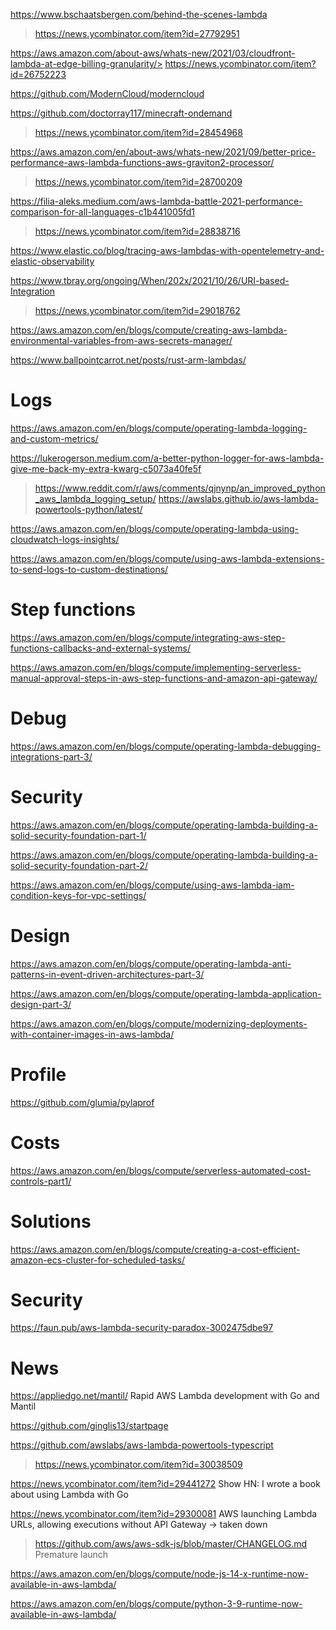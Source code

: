 https://www.bschaatsbergen.com/behind-the-scenes-lambda
> https://news.ycombinator.com/item?id=27792951

https://aws.amazon.com/about-aws/whats-new/2021/03/cloudfront-lambda-at-edge-billing-granularity/> https://news.ycombinator.com/item?id=26752223

https://github.com/ModernCloud/moderncloud

https://github.com/doctorray117/minecraft-ondemand
> https://news.ycombinator.com/item?id=28454968

https://aws.amazon.com/en/about-aws/whats-new/2021/09/better-price-performance-aws-lambda-functions-aws-graviton2-processor/
> https://news.ycombinator.com/item?id=28700209

https://filia-aleks.medium.com/aws-lambda-battle-2021-performance-comparison-for-all-languages-c1b441005fd1
> https://news.ycombinator.com/item?id=28838716

https://www.elastic.co/blog/tracing-aws-lambdas-with-opentelemetry-and-elastic-observability

https://www.tbray.org/ongoing/When/202x/2021/10/26/URI-based-Integration
> https://news.ycombinator.com/item?id=29018762

https://aws.amazon.com/en/blogs/compute/creating-aws-lambda-environmental-variables-from-aws-secrets-manager/

https://www.ballpointcarrot.net/posts/rust-arm-lambdas/

# Logs
https://aws.amazon.com/en/blogs/compute/operating-lambda-logging-and-custom-metrics/

https://lukerogerson.medium.com/a-better-python-logger-for-aws-lambda-give-me-back-my-extra-kwarg-c5073a40fe5f
> https://www.reddit.com/r/aws/comments/qjnynp/an_improved_python_aws_lambda_logging_setup/
> https://awslabs.github.io/aws-lambda-powertools-python/latest/

https://aws.amazon.com/en/blogs/compute/operating-lambda-using-cloudwatch-logs-insights/

https://aws.amazon.com/en/blogs/compute/using-aws-lambda-extensions-to-send-logs-to-custom-destinations/

# Step functions
https://aws.amazon.com/en/blogs/compute/integrating-aws-step-functions-callbacks-and-external-systems/

https://aws.amazon.com/en/blogs/compute/implementing-serverless-manual-approval-steps-in-aws-step-functions-and-amazon-api-gateway/

# Debug
https://aws.amazon.com/en/blogs/compute/operating-lambda-debugging-integrations-part-3/

# Security
https://aws.amazon.com/en/blogs/compute/operating-lambda-building-a-solid-security-foundation-part-1/

https://aws.amazon.com/en/blogs/compute/operating-lambda-building-a-solid-security-foundation-part-2/

https://aws.amazon.com/en/blogs/compute/using-aws-lambda-iam-condition-keys-for-vpc-settings/

# Design

https://aws.amazon.com/en/blogs/compute/operating-lambda-anti-patterns-in-event-driven-architectures-part-3/

https://aws.amazon.com/en/blogs/compute/operating-lambda-application-design-part-3/

https://aws.amazon.com/en/blogs/compute/modernizing-deployments-with-container-images-in-aws-lambda/

# Profile
https://github.com/glumia/pylaprof

# Costs
https://aws.amazon.com/en/blogs/compute/serverless-automated-cost-controls-part1/

# Solutions
https://aws.amazon.com/en/blogs/compute/creating-a-cost-efficient-amazon-ecs-cluster-for-scheduled-tasks/

# Security
https://faun.pub/aws-lambda-security-paradox-3002475dbe97

# News
https://appliedgo.net/mantil/ Rapid AWS Lambda development with Go and Mantil

https://github.com/ginglis13/startpage

https://github.com/awslabs/aws-lambda-powertools-typescript
> https://news.ycombinator.com/item?id=30038509

https://news.ycombinator.com/item?id=29441272 Show HN: I wrote a book about using Lambda with Go

https://news.ycombinator.com/item?id=29300081 AWS launching Lambda URLs, allowing executions without API Gateway -> taken down
> https://github.com/aws/aws-sdk-js/blob/master/CHANGELOG.md Premature launch

https://aws.amazon.com/en/blogs/compute/node-js-14-x-runtime-now-available-in-aws-lambda/

https://aws.amazon.com/en/blogs/compute/python-3-9-runtime-now-available-in-aws-lambda/